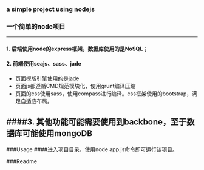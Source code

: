 ### a simple project using nodejs 
### 一个简单的node项目
---
#### 1. 后端使用node的express框架，数据库使用的是NoSQL；
#### 2. 前端使用seajs、sass、jade
* 页面模版引擎使用的是jade
* 页面js都遵循CMD规范模块化，使用grunt编译压缩
* 页面的css使用sass，使用compass进行编译。css框架使用的bootstrap，满足自适应布局。

####3. 其他功能可能需要使用到backbone，至于数据库可能使用mongoDB
---
###Usage
####进入项目目录，使用node app.js命令即可运行该项目。

###Readme